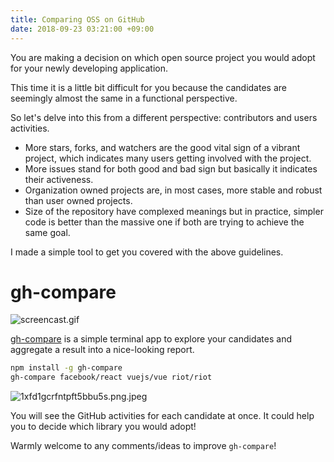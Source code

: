 ```yaml
---
title: Comparing OSS on GitHub
date: 2018-09-23 03:21:00 +09:00
---
```


You are making a decision on which open source project you would adopt for your newly developing application.

This time it is a little bit difficult for you because the candidates are seemingly almost the same in a functional perspective.

So let's delve into this from a different perspective: contributors and users activities.

- More stars, forks, and watchers are the good vital sign of a vibrant project, which indicates many users getting involved with the project.
- More issues stand for both good and bad sign but basically it indicates their activeness.
- Organization owned projects are, in most cases, more stable and robust than user owned projects.
- Size of the repository have complexed meanings but in practice, simpler code is better than the massive one if both are trying to achieve the same goal.

I made a simple tool to get you covered with the above guidelines.

# gh-compare

![screencast.gif](/uploads/screencast.gif)

[gh-compare](https://github.com/uetchy/gh-compare) is a simple terminal app to explore your candidates and aggregate a result into a nice-looking report.

```bash
npm install -g gh-compare
gh-compare facebook/react vuejs/vue riot/riot
```

![1xfd1gcrfntpft5bbu5s.png.jpeg](/uploads/1xfd1gcrfntpft5bbu5s.png.jpeg)

You will see the GitHub activities for each candidate at once.
It could help you to decide which library you would adopt!

Warmly welcome to any comments/ideas to improve `gh-compare`!